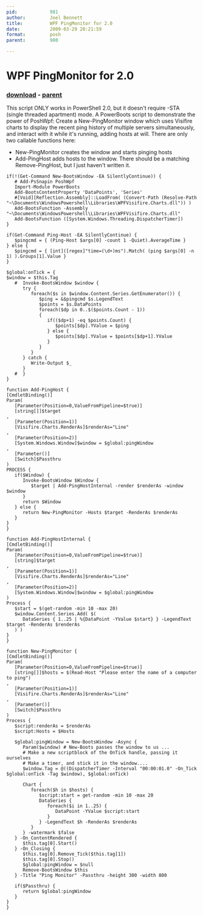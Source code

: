 ```yaml
---
pid:            981
author:         Joel Bennett
title:          WPF PingMonitor for 2.0
date:           2009-03-29 20:21:59
format:         posh
parent:         980

---
```


# WPF PingMonitor for 2.0

### [download](Scripts\981.ps1) - [parent](Scripts\980.md)

This script ONLY works in PowerShell 2.0, but it doesn't require -STA (single threaded apartment) mode.
A PowerBoots script to demonstrate the power of PoshWpf: Create a New-PingMonitor window which uses Visifire charts to display the recent ping history of multiple servers simultaneously, and interact with it while it's running, adding hosts at will. There are only two callable functions here: 

* New-PingMonitor creates the window and starts pinging hosts
* Add-PingHost adds hosts to the window. There should be a matching Remove-PingHost, but I just haven't written it.

```posh
if(!(Get-Command New-BootsWindow -EA SilentlyContinue)) {
   # Add-PsSnapin PoshWpf
   Import-Module PowerBoots
   Add-BootsContentProperty 'DataPoints', 'Series'
   #[Void][Reflection.Assembly]::LoadFrom( (Convert-Path (Resolve-Path "~\Documents\WindowsPowershell\Libraries\WPFVisifire.Charts.dll")) )
   Add-BootsFunction -Assembly "~\Documents\WindowsPowershell\Libraries\WPFVisifire.Charts.dll"
   Add-BootsFunction ([System.Windows.Threading.DispatcherTimer])
}

if(Get-Command Ping-Host -EA SilentlyContinue) {
   $pingcmd = { (Ping-Host $args[0] -count 1 -Quiet).AverageTime }
} else {
   $pingcmd = { [int]([regex]"time=(\d+)ms").Match( (ping $args[0] -n 1) ).Groups[1].Value }
}

$global:onTick = {
$window = $this.Tag
   #  Invoke-BootsWindow $window {
      try {
         foreach($s in $window.Content.Series.GetEnumerator()) {
            $ping = &$pingcmd $s.LegendText
            $points = $s.DataPoints
            foreach($dp in 0..$($points.Count - 1)) 
            {
               if(($dp+1) -eq $points.Count) {
                  $points[$dp].YValue = $ping
               } else {
                  $points[$dp].YValue = $points[$dp+1].YValue
               }
            }
         }
      } catch { 
         Write-Output $_
      }
   #  }
}

function Add-PingHost {
[CmdletBinding()]
Param(
   [Parameter(Position=0,ValueFromPipeline=$true)]
   [string[]]$target
,
   [Parameter(Position=1)]
   [Visifire.Charts.RenderAs]$renderAs="Line"
,  
   [Parameter(Position=2)]
   [System.Windows.Window]$window = $global:pingWindow
,
   [Parameter()]
   [Switch]$Passthru
)
PROCESS {
   if($Window) {
      Invoke-BootsWindow $Window { 
         $target | Add-PingHostInternal -render $renderAs -window $window
      }
      return $Window
   } else {
      return New-PingMonitor -Hosts $target -RenderAs $renderAs
   }
}
}

function Add-PingHostInternal {  
[CmdletBinding()]
Param(
   [Parameter(Position=0,ValueFromPipeline=$true)]
   [string]$target
,
   [Parameter(Position=1)]
   [Visifire.Charts.RenderAs]$renderAs="Line"
,  
   [Parameter(Position=2)]
   [System.Windows.Window]$window = $global:pingWindow
)
Process {
   $start = $(get-random -min 10 -max 20)
   $window.Content.Series.Add( $(
      DataSeries { 1..25 | %{DataPoint -YValue $start} } -LegendText $target -RenderAs $renderAs
   ) )
}
}

function New-PingMonitor {
[CmdletBinding()]
Param(
   [Parameter(Position=0,ValueFromPipeline=$true)]
   [string[]]$hosts = $(Read-Host "Please enter the name of a computer to ping")
,
   [Parameter(Position=1)]
   [Visifire.Charts.RenderAs]$renderAs="Line"
,
   [Parameter()]
   [Switch]$Passthru
)
Process { 
   $script:renderAs = $renderAs
   $script:Hosts = $Hosts
      
   $global:pingWindow = New-BootsWindow -Async {
      Param($window) # New-Boots passes the window to us ...
      # Make a new scriptblock of the OnTick handle, passing it ourselves
      # Make a timer, and stick it in the window....
      $window.Tag = @((DispatcherTimer -Interval "00:00:01.0" -On_Tick $global:onTick -Tag $window), $global:onTick)
      
      Chart {
         foreach($h in $hosts) {
            $script:start = get-random -min 10 -max 20
            DataSeries {
               foreach($i in 1..25) {
                  DataPoint -YValue $script:start
               }
            } -LegendText $h -RenderAs $renderAs
         }
      } -watermark $false
   } -On_ContentRendered {
      $this.tag[0].Start()
   } -On_Closing { 
      $this.tag[0].Remove_Tick($this.tag[1])
      $this.tag[0].Stop()
      $global:pingWindow = $null 
      Remove-BootsWindow $this
   } -Title "Ping Monitor" -Passthru -height 300 -width 800 

   if($Passthru) {
      return $global:pingWindow
   }
}
}



```
